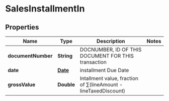 
# SalesInstallmentIn

## Properties
Name | Type | Description | Notes
------------ | ------------- | ------------- | -------------
**documentNumber** | **String** | DOCNUMBER, ID OF THIS DOCUMENT FOR THIS transaction | 
**date** | [**Date**](Date.md) | installment Due Date | 
**grossValue** | **Double** | Intallment value, fraction of  ∑(lineAmount - lineTaxedDiscount) | 



